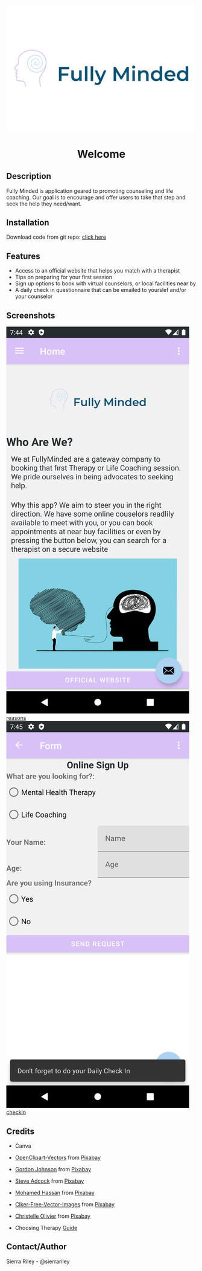 ![Logo](app/src/main/res/drawable/newlogo.png)
<h1 style="text-align:center">Welcome</h1>

## Description
Fully Minded is application geared to promoting counseling and life coaching. Our goal is to encourage and offer users to take that step and seek the help they need/want.

## Installation
Download code from git repo: [click here](https://github.com/sierrariley/FullyMinded.git)

## Features
- Access to an official website that helps you match with a therapist
- Tips on preparing for your first session
- Sign up options to book with virtual counselors, or local facilities near by
- A daily check in questionnaire that can be emailed to yourslef and/or your counselor

## Screenshots
![main page](app/src/main/res/drawable/mainpage.png)[reasons](app/src/main/res/drawable/reasons.png) 
![signup](app/src/main/res/drawable/signup.png)[checkin](app/src/main/res/drawable/checkin.png)
## Credits
- Canva
- <a href="https://pixabay.com/users/openclipart-vectors-30363/?utm_source=link-attribution&utm_medium=referral&utm_campaign=image&utm_content=1295319">OpenClipart-Vectors</a> from <a href="https://pixabay.com//?utm_source=link-attribution&utm_medium=referral&utm_campaign=image&utm_content=1295319">Pixabay</a>

- <a href="https://pixabay.com/users/gdj-1086657/?utm_source=link-attribution&utm_medium=referral&utm_campaign=image&utm_content=3350778">Gordon Johnson</a> from <a href="https://pixabay.com//?utm_source=link-attribution&utm_medium=referral&utm_campaign=image&utm_content=3350778">Pixabay</a>

- <a href="https://pixabay.com/users/sdnet01-1309943/?utm_source=link-attribution&utm_medium=referral&utm_campaign=image&utm_content=912694">Steve Adcock</a> from <a href="https://pixabay.com//?utm_source=link-attribution&utm_medium=referral&utm_campaign=image&utm_content=912694">Pixabay</a>

- <a href="https://pixabay.com/users/mohamed_hassan-5229782/?utm_source=link-attribution&utm_medium=referral&utm_campaign=image&utm_content=7717987">Mohamed Hassan</a> from <a href="https://pixabay.com//?utm_source=link-attribution&utm_medium=referral&utm_campaign=image&utm_content=7717987">Pixabay</a>

- <a href="https://pixabay.com/users/clker-free-vector-images-3736/?utm_source=link-attribution&utm_medium=referral&utm_campaign=image&utm_content=42803">Clker-Free-Vector-Images</a> from <a href="https://pixabay.com//?utm_source=link-attribution&utm_medium=referral&utm_campaign=image&utm_content=42803">Pixabay</a>

- <a href="https://pixabay.com/users/cripi-1028451/?utm_source=link-attribution&utm_medium=referral&utm_campaign=image&utm_content=3060993">Christelle Olivier</a> from <a href="https://pixabay.com//?utm_source=link-attribution&utm_medium=referral&utm_campaign=image&utm_content=3060993">Pixabay</a>

- Choosing Therapy [Guide](https://www.choosingtherapy.com/prepare-for-first-therapy-session/)


## Contact/Author
Sierra Riley - @sierrariley

